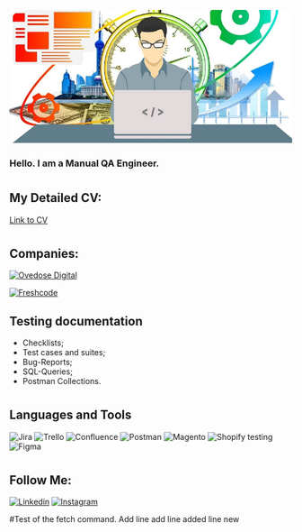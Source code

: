 [![Header](https://github.com/JB1qa/JB1qa/blob/main/assets/png.png)](https://www.upwork.com/workwith/yaroslavbryk)
### Hello. I am a Manual QA Engineer.
#
## My Detailed CV: 
[Link to CV](https://drive.google.com/file/d/1cQCY6D_5c_7Y5WWlh0jDmhzdvNAvQFCM/view?usp=share_link)
#
###
## Companies: 
 [![Ovedose Digital](https://img.shields.io/badge/Overdose%20Digital-(03%2F2021%20--%2002%2F2021)-orange?style=for-the-badge)](https://overdose.digital/)

 [![Freshcode](https://img.shields.io/badge/Freshcode-(03%2F2021%20--%2002%2F2021)-orange?style=for-the-badge)](https://freshcodeit.com/)

## Testing documentation
- Checklists; 
- Test cases and suites; 
- Bug-Reports; 
- SQL-Queries; 
- Postman Collections.
# 
## Languages and Tools
 ![Jira](https://img.shields.io/badge/Jira-E9E9E9?style=for-the-badge&logo=Jira&logoColor=0052CC)
 ![Trello](https://img.shields.io/badge/Trello-E9E9E9?style=for-the-badge&logo=Trello&logoColor=0052CC)
 ![Confluence](https://img.shields.io/badge/Confluence-E9E9E9?style=for-the-badge&logo=Confluence&logoColor=172B4D)
 ![Postman](https://img.shields.io/badge/Postman-E9E9E9?style=for-the-badge&logo=Postman&logoColor=FF6C37)
 ![Magento](https://img.shields.io/badge/Magento-E9E9E9?style=for-the-badge&logo=Magento&logoColor=EE672F)
![Shopify testing](https://img.shields.io/badge/Shopify-E9E9E9?style=for-the-badge&logo=Shopify&logoColor=7AB55C)
![Figma](https://img.shields.io/badge/Figma-E9E9E9?style=for-the-badge&logo=Figma&logoColor=F24E1E)
#
## Follow Me: 
[![Linkedin](https://img.shields.io/badge/Linkedin-E9E9E9?style=for-the-badge&logo=Linkedin&logoColor=0A66C2)](https://www.linkedin.com/in/yaroslav-bryk/)
[![Instagram](https://img.shields.io/badge/Instagram-E9E9E9?style=for-the-badge&logo=Instagram&logoColor=E4405F)](https://www.instagram.com/jaroslav_bryk/)


#Test of the fetch command. 
Add line
add line
added line new
